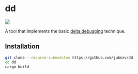 # dd

![](https://github.com/jubnzv/dd/workflows/Build/badge.svg)

A tool that implements the basic [delta debugging](https://www.debuggingbook.org/html/DeltaDebugger.html) technique.

## Installation

```bash
git clone --recurse-submodules https://github.com/jubnzv/dd
cd dd
cargo build
```
